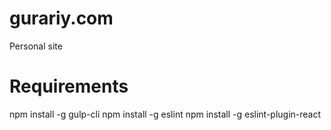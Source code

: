 # gurariy.com
Personal site

# Requirements
npm install -g gulp-cli
npm install -g eslint
npm install -g eslint-plugin-react